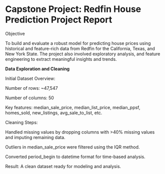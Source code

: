 # Capstone Project: Redfin House Prediction Project Report

Objective

To build and evaluate a robust model for predicting house prices using historical and feature-rich data from Redfin for the California, Texas, and New York State. The project also involved exploratory analysis, and feature engineering to extract meaningful insights and trends.


**Data Exploration and Cleaning**

Initial Dataset Overview:

Number of rows: ~47,547

Number of columns: 50

Key features: median_sale_price, median_list_price, median_ppsf, homes_sold, new_listings, avg_sale_to_list, etc.

Cleaning Steps:

Handled missing values by dropping columns with >40% missing values and imputing remaining data.

Outliers in median_sale_price were filtered using the IQR method.

Converted period_begin to datetime format for time-based analysis.

Result: A clean dataset ready for modeling and analysis.
